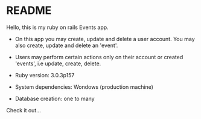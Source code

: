 # README

Hello, this is my ruby on rails Events app.

- On this app you may create, update and delete a user account. You may also create, update and delete an 'event'.

- Users may perform certain actions only on their account or created 'events', i.e update, create, delete.

- Ruby version: 3.0.3p157

- System dependencies: Wondows (production machine)

- Database creation: one to many

Check it out...
